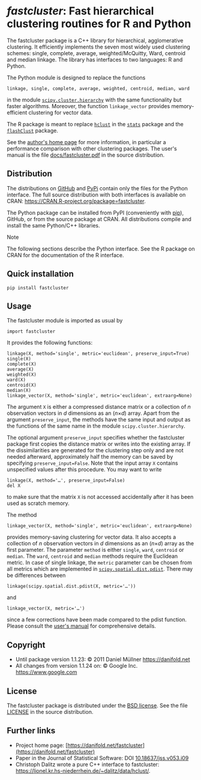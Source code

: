 # *fastcluster*: Fast hierarchical clustering routines for R and Python

The fastcluster package is a C++ library for hierarchical, agglomerative
clustering. It efficiently implements the seven most widely used clustering
schemes: single, complete, average, weighted/McQuitty, Ward, centroid and
median linkage. The library has interfaces to two languages: R and Python.

The Python module is designed to replace the functions
```
linkage, single, complete, average, weighted, centroid, median, ward
```
in the module [`scipy.cluster.hierarchy`][] with the same functionality but
faster algorithms. Moreover, the function `linkage_vector` provides
memory-efficient clustering for vector data.

The R package is meant to replace [`hclust`][] in the [`stats`][] package
and the [`flashClust`][] package.

[`linkage`]: https://docs.scipy.org/doc/scipy/reference/generated/scipy.cluster.hierarchy.linkage.html
[`scipy.cluster.hierarchy`]: https://docs.scipy.org/doc/scipy/reference/generated/scipy.cluster.hierarchy.linkage.html
[`hclust`]: https://stat.ethz.ch/R-manual/R-patched/library/stats/html/hclust.html
[`stats`]: https://stat.ethz.ch/R-manual/R-patched/library/stats/html/00Index.html
[`flashClust`]: https://CRAN.R-project.org/package=flashClust

See the [author's home page][] for more information, in particular a performance
comparison with other clustering packages. The user's manual is the file
[docs/fastcluster.pdf][] in the source distribution.

[author's home page]: https://danifold.net
[docs/fastcluster.pdf]: https://raw.githubusercontent.com/fastcluster/fastcluster/master/docs/fastcluster.pdf

## Distribution

The distributions on [GitHub][] and [PyPi][] contain only the files for the
Python interface. The full source distribution with both interfaces is
available on CRAN: <https://CRAN.R-project.org/package=fastcluster>.

The Python package can be installed from PyPI (conveniently with [pip][]),
GitHub, or from the source package at CRAN. All distributions compile and
install the same Python/C++ libraries.

> [!NOTE]
> The following sections describe the Python interface. See the R package on
> CRAN for the documentation of the R interface.

[GitHub]: https://github.com/fastcluster/fastcluster/
[PyPi]: https://pypi.org/project/fastcluster/
[pip]: https://pip.pypa.io


## Quick installation

```
pip install fastcluster
```

## Usage

The fastcluster module is imported as usual by
```
import fastcluster
```
It provides the following functions:
```
linkage(X, method='single', metric='euclidean', preserve_input=True)
single(X)
complete(X)
average(X)
weighted(X)
ward(X)
centroid(X)
median(X)
linkage_vector(X, method='single', metric='euclidean', extraarg=None)
```
The argument `X` is either a compressed distance matrix or a collection of *n*
observation vectors in *d* dimensions as an (*n*×*d*) array. Apart from the
argument `preserve_input`, the methods have the same input and output as the
functions of the same name in the module `scipy.cluster.hierarchy`.

The optional argument `preserve_input` specifies whether the fastcluster package
first copies the distance matrix or writes into the existing array. If the
dissimilarities are generated for the clustering step only and are not
needed afterward, approximately half the memory can be saved by specifying
`preserve_input=False`. Note that the input array `X` contains unspecified
values after this procedure. You may want to write
```
linkage(X, method='…', preserve_input=False)
del X
```
to make sure that the matrix `X` is not accessed accidentally after it has been
used as scratch memory.

The method
```
linkage_vector(X, method='single', metric='euclidean', extraarg=None)
```
provides memory-saving clustering for vector data. It also accepts a collection
of *n* observation vectors in *d* dimensions as an (*n*×*d*) array as the first
parameter. The parameter `method` is either `single`, `ward`, `centroid` or
`median`. The `ward`, `centroid` and `median` methods require the Euclidean
metric. In case of single linkage, the `metric` parameter can be chosen from
all metrics which are implemented in [`scipy.spatial.dist.pdist`][]. There may be differences between
```
linkage(scipy.spatial.dist.pdist(X, metric='…'))
```
and
```
linkage_vector(X, metric='…')
```
since a few corrections have been made compared to the pdist function. Please
consult the [user's manual] for comprehensive details.

[`scipy.spatial.dist.pdist`]: https://docs.scipy.org/doc/scipy/reference/generated/scipy.spatial.distance.pdist.html
[user's manual]: https://raw.githubusercontent.com/fastcluster/fastcluster/master/docs/fastcluster.pdf

## Copyright

  * Until package version 1.1.23: © 2011 Daniel Müllner <https://danifold.net>
  * All changes from version 1.1.24 on: © Google Inc. <https://www.google.com>

## License

The fastcluster package is distributed under the [BSD license][]. See the file
[LICENSE][] in the source distribution.

[BSD License]: https://opensource.org/licenses/BSD-2-Clause
[LICENSE]: https://raw.githubusercontent.com/fastcluster/fastcluster/refs/heads/master/LICENSE

## Further links

* Project home page:
  [https://danifold.net/fastcluster](https://danifold.net/fastcluster)
* Paper in the Journal of Statistical Software:
  DOI [10.18637/jss.v053.i09](https://doi.org/10.18637/jss.v053.i09)
* Christoph Dalitz wrote a pure C++ interface to fastcluster:
  <https://lionel.kr.hs-niederrhein.de/~dalitz/data/hclust/>.
